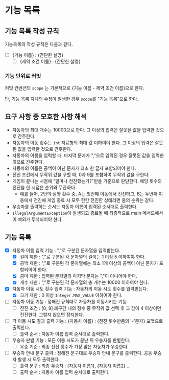 # 기능 목록
## 기능 목록 작성 규칙
기능목록의 작성 규칙은 다음과 같다.

- [ ] {기능 이름} : {간단한 설명}
  - [ ] {제약 조건 이름} : {간단한 설명}
### 기능 단위로 커밋
커밋 컨벤션의 `scope` 는 기본적으로 {기능 이름 - 제약 조건 이름}으로 한다.

단, 기능 목록 자체의 수정이 발생한 경우 `scope`를 "기능 목록"으로 한다.

## 요구 사항 중 모호한 사항 해석
- 자동차의 최대 개수는 10000으로 한다. 그 이상의 입력은 잘못된 값을 입력한 것으로 간주한다.
- 자동차의 이동 횟수는 `int` 자료형의 최대 값 이하여야 한다. 그 이상의 입력은 잘못된 값을 입력한 것으로 간주한다.
- 자동차의 이름을 입력할 때, 마지막 문자가 ","으로 입력된 경우 잘못된 값을 입력한 것으로 간주한다.
- 자동차의 이름은 공백이 아닌 문자가 최소 한 글자 포함되어야 한다.
- 전진 조건에서 무작위 값을 구할 때, 0과 9를 포함하여 무작위 값을 구한다.
- 게임이 끝나는 시점에 "얼마나 전진했는가?"만을 기준으로 판단한다. 해당 횟수의 전진을 한 시점은 순위와 무관하다.
  - 예를 들어, 2번의 실행 횟수 중, A는 첫번째 이동에서 전진하고, B는 두번째 이동에서 전진해 게임 종료 시 모두 한칸 전진한 상태라면 둘의 순위는 같다.
- 우승자를 출력하는 순서는 자동차 이름이 입력된 순서대로 출력한다.
- `IllegalArgumentException`이 발생되고 종료될 때 최종적으로 main 메서드에서 이 예외가 투척되어야 한다.

## 기능 목록
- [x] 자동차 이름 입력 기능 : ","로 구분된 문자열을 입력받는다.
  - [x] 길이 제한 : ","로 구분된 각 문자열의 길이는 1 이상 5 이하여야 한다.
  - [x] 공백 제한 : ","로 구분된 각 문자열에는 최소 1개 이상의 공백이 아닌 문자가 포함되어야 한다.
  - [x] 콤마 제한 : 입력된 문자열의 마지막 문자는 ","이 아니어야 한다.
  - [x] 개수 제한 : ","로 구분된 각 문자열의 총 개수는 10000 이하여야 한다.
- [x] 자동차 이동 시도 횟수 입력 기능 : 자동차의 이동 시도 횟수를 입력받는다.
  - [x] 크기 제한 : 0 이상 `Integer.MAX_VALUE` 이하여야 한다.
- [ ] 자동차 이동 기능 : 정해진 규칙대로 자동차를 이동시키는 기능.
  - [ ] 전진 조건 : [0, 9] 폐구간 내의 정수 중 무작위 값 선택 후 그 값이 4 이상이면 전진한다. 그렇지 않으면 정지한다.
- [ ] 각 이동 시도 결과 츨력 기능 : {자동차 이름} : {전진 횟수만큼의 '-'문자} 포맷으로 출력한다.
  - [ ] 출력 순서 : 자동차 이름 입력 순서대로 출력한다.
- [ ] 우승자 판별 기능 : 모든 이동 시도가 끝난 뒤 우승자를 판별한다.
  - [ ] 우승 기준 : 최종 전진 횟수가 가장 많은 자동차가 우승한다.
- [ ] 우승자 안내 문구 출력 : 정해진 문구대로 우승자 안내 문구를 출력한다. 공동 우승자 발생 시 모두 출력한다.
  - [ ] 출력 문구 : 최종 우승자 : {자동차 이름1}, {자동차 이름2} ...
  - [ ] 출력 순서 : 자동차 이름 입력 순서대로 출력한다.